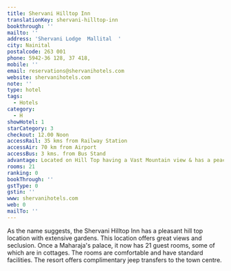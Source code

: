 ```yaml
---
title: Shervani Hilltop Inn
translationKey: shervani-hilltop-inn
bookthrough: ''
mailto: ''
address: 'Shervani Lodge  Mallital  '
city: Nainital
postalcode: 263 001
phone: 5942-36 128, 37 418,
mobile: ''
email: reservations@shervanihotels.com
website: shervanihotels.com
note: ''
type: hotel
tags:
  - Hotels
category:
  - H
showHotel: 1
starCategory: 3
checkout: 12.00 Noon
accessRail: 35 kms from Railway Station
accessAir: 70 km from Airport
accessBus: 3 kms. from Bus Stand
advantage: Located on Hill Top having a Vast Mountain view & has a peaceful location
rooms: 21
ranking: 0
bookThrough: ''
gstType: 0
gstin: ''
www: shervanihotels.com
web: 0
mailTo: ''
---
```







As the name suggests, the Shervani Hilltop Inn has a pleasant hill top location with extensive gardens. This location offers great views and seclusion. Once a Maharaja's palace, it now has 21 guest rooms, some of which are in cottages. The rooms are comfortable and have standard facilities. The resort offers complimentary jeep transfers to the town centre.